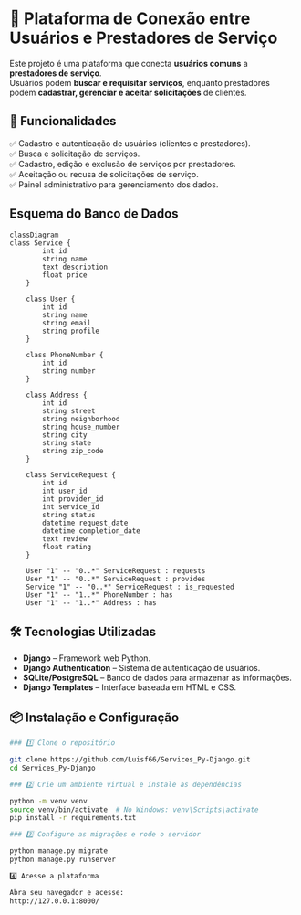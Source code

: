 # 📌 Plataforma de Conexão entre Usuários e Prestadores de Serviço  

Este projeto é uma plataforma que conecta **usuários comuns** a **prestadores de serviço**.  
Usuários podem **buscar e requisitar serviços**, enquanto prestadores podem **cadastrar, gerenciar e aceitar solicitações** de clientes.  

## 🚀 Funcionalidades  
✅ Cadastro e autenticação de usuários (clientes e prestadores).  
✅ Busca e solicitação de serviços.  
✅ Cadastro, edição e exclusão de serviços por prestadores.  
✅ Aceitação ou recusa de solicitações de serviço.  
✅ Painel administrativo para gerenciamento dos dados.  

## Esquema do Banco de Dados

```mermaid
classDiagram
class Service {
        int id
        string name
        text description
        float price
    }

    class User {
        int id
        string name
        string email
        string profile
    }
    
    class PhoneNumber {
        int id
        string number
    }
    
    class Address {
        int id
        string street
        string neighborhood
        string house_number
        string city
        string state
        string zip_code
    }

    class ServiceRequest {
        int id
        int user_id
        int provider_id
        int service_id
        string status
        datetime request_date
        datetime completion_date
        text review
        float rating
    }

    User "1" -- "0..*" ServiceRequest : requests
    User "1" -- "0..*" ServiceRequest : provides
    Service "1" -- "0..*" ServiceRequest : is_requested
    User "1" -- "1..*" PhoneNumber : has
    User "1" -- "1..*" Address : has
```

## 🛠️ Tecnologias Utilizadas  
- **Django** – Framework web Python.  
- **Django Authentication** – Sistema de autenticação de usuários.  
- **SQLite/PostgreSQL** – Banco de dados para armazenar as informações.  
- **Django Templates** – Interface baseada em HTML e CSS.  

## 📦 Instalação e Configuração  
```sh
### 1️⃣ Clone o repositório  

git clone https://github.com/Luisf66/Services_Py-Django.git
cd Services_Py-Django

### 2️⃣ Crie um ambiente virtual e instale as dependências

python -m venv venv
source venv/bin/activate  # No Windows: venv\Scripts\activate
pip install -r requirements.txt

### 3️⃣ Configure as migrações e rode o servidor

python manage.py migrate
python manage.py runserver

4️⃣ Acesse a plataforma

Abra seu navegador e acesse:
http://127.0.0.1:8000/
